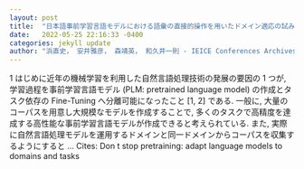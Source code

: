 ```yaml
---
layout: post
title:  "日本語事前学習言語モデルにおける語彙の直接的操作を用いたドメイン適応の試みが下流タスクの精度に与える影響の評価"
date:   2022-05-25 22:16:33 -0400
categories: jekyll update
author: "浜直史， 安井雅彦， 森靖英， 和久井一則 - IEICE Conferences Archives, 2021"
---
```

1 はじめに近年の機械学習を利用した自然言語処理技術の発展の要因の 1 つが, 学習過程を事前学習言語モデル (PLM: pretrained language model) の作成とタスク依存の Fine-Tuning へ分離可能になったこと [1, 2] である. 一般に, 大量のコーパスを用意し大規模なモデルを作成することで, 多くのタスクで高精度を達成する高性能な事前学習言語モデルが作成できると考えられている. また, 実際に自然言語処理モデルを運用するドメインと同一ドメインからコーパスを収集するようにすると … Cites: ‪Don t stop pretraining: adapt language models to domains and tasks‬